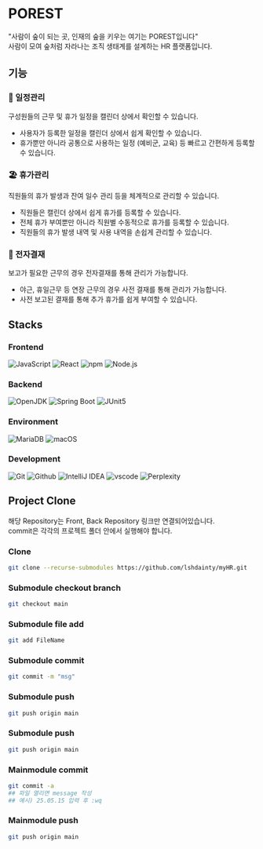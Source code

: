 # POREST
"사람이 숲이 되는 곳, 인재의 숲을 키우는 여기는 POREST입니다"   
사람이 모여 숲처럼 자라나는 조직 생태계를 설계하는 HR 플랫폼입니다.

## 기능
### 📅 일정관리

구성원들의 근무 및 휴가 일정을 캘린더 상에서 확인할 수 있습니다.
 * 사용자가 등록한 일정을 캘린더 상에서 쉽게 확인할 수 있습니다.
 * 휴가뿐만 아니라 공통으로 사용하는 일정 (예비군, 교육) 등 빠르고 간편하게 등록할 수 있습니다.

### 🏖️ 휴가관리

직원들의 휴가 발생과 잔여 일수 관리 등을 체계적으로 관리할 수 있습니다.
 * 직원들은 캘린더 상에서 쉽게 휴가를 등록할 수 있습니다.
 * 전체 휴가 부여뿐만 아니라 직원별 수동적으로 휴가를 등록할 수 있습니다.
 * 직원들의 휴가 발생 내역 및 사용 내역을 손쉽게 관리할 수 있습니다.

### 📝 전자결재

보고가 필요한 근무의 경우 전자결재를 통해 관리가 가능합니다.
 * 야근, 휴일근무 등 연장 근무의 경우 사전 결재를 통해 관리가 가능합니다.
 * 사전 보고된 결재를 통해 추가 휴가를 쉽게 부여할 수 있습니다.

## Stacks
### Frontend
![JavaScript](https://img.shields.io/badge/JavaScript-000000?style=for-the-badge&logo=Javascript&logoColor=F7DF1E&logoSize=auto)
![React](https://img.shields.io/badge/React-000000?style=for-the-badge&logo=react&logoColor=61DAFB&logoSize=auto)
![npm](https://img.shields.io/badge/npm-CB3837?style=for-the-badge&logo=npm&logoColor=white&logoSize=auto)
![Node.js](https://img.shields.io/badge/Node.js-5FA04E?style=for-the-badge&logo=Node.js&logoColor=white&logoSize=auto)

### Backend
![OpenJDK](https://img.shields.io/badge/OpenJDK-000000?style=for-the-badge&logo=openJdk&logoColor=white&logoSize=auto)
![Spring Boot](https://img.shields.io/badge/Spring_Boot-6DB33F?style=for-the-badge&logo=springboot&logoColor=white&logoSize=auto)
![JUnit5](https://img.shields.io/badge/JUnit5-25A162?style=for-the-badge&logo=junit5&logoColor=white&logoSize=auto)

### Environment
![MariaDB](https://img.shields.io/badge/MariaDB-003545?style=for-the-badge&logo=mariadb&logoColor=white&logoSize=auto)
![macOS](https://img.shields.io/badge/macOS-000000?style=for-the-badge&logo=macOS&logoColor=white&logoSize=auto)

### Development
![Git](https://img.shields.io/badge/Git-F05032?style=for-the-badge&logo=Git&logoColor=white&logoSize=auto)
![Github](https://img.shields.io/badge/GitHub-181717?style=for-the-badge&logo=GitHub&logoColor=white&logoSize=auto)
![IntelliJ IDEA](https://img.shields.io/badge/IntelliJ_IDEA-000000?style=for-the-badge&logo=intellijidea&logoColor=withe&logoSize=auto)
![vscode](https://img.shields.io/badge/vscode-000000.svg?logo=data:image/svg+xml;base64,PHN2ZyB4bWxucz0iaHR0cDovL3d3dy53My5vcmcvMjAwMC9zdmciIHdpZHRoPSI4MDAiIGhlaWdodD0iODAwIiB2aWV3Qm94PSItMC41NSAwIDIzNS4xIDIzNS4xIj48cGF0aCBkPSJtODMuMyAxNDMuOS01OCA0NS4yTDAgMTc2LjVWNTguN0wyNS4yIDQ2bDU3LjYgNDUuM0wxNzQgMGw2MCAyMy45djE4Ni45bC01OS43IDI0LjMtOTEtOTEuMnptODguOSAxNS45Vjc1LjNsLTU0LjYgNDIuMyA1NC42IDQyLjJ6TTI3LjMgMTQ0LjYgNTYgMTE4LjUgMjcuMyA4OS45djU0Ljd6IiBzdHlsZT0iZmlsbDojMDE3OWNiIi8+PC9zdmc+&style=for-the-badge)
![Perplexity](https://img.shields.io/badge/Perplexity-1FB8CD?style=for-the-badge&logo=Perplexity&logoColor=white&logoSize=auto)

## Project Clone
해당 Repository는 Front, Back Repository 링크만 연결되어있습니다.   
commit은 각각의 프로젝트 폴더 안에서 실행해야 합니다.
### Clone
```bash
git clone --recurse-submodules https://github.com/lshdainty/myHR.git
```
### Submodule checkout branch
```bash
git checkout main
```
### Submodule file add
```bash
git add FileName
```
### Submodule commit 
```bash
git commit -m "msg"
```
### Submodule push 
```bash
git push origin main
```
### Submodule push 
```bash
git push origin main
```
### Mainmodule commit
```bash
git commit -a
## 파일 열리면 message 작성
## 예시) 25.05.15 입력 후 :wq
```
### Mainmodule push
```bash
git push origin main
```
